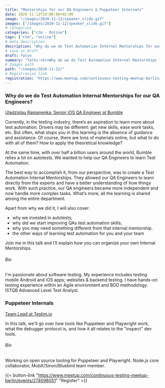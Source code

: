 ```yaml
---
title: "Mentorships for our QA Engineers & Puppeteer Internals"
date: 2020-11-12T19:00:00+02:00
image: "/images/2020-11-12/speaker_slide.gif"
images: ["/images/2020-11-12/speaker_slide.gif"]
# categories
categories: ["ctm - Online"]
tags: ["ctm", "online"]
# meta description
description: "Why do we do Test Automation Internal Mentorships for our QA Engineers? & Puppeteer Internals"
# save as draft
draft: false
summary: "Talks:<br>Why do we do Test Automation Internal Mentorships for our QA Engineers? (Uladzislau Ramanenka)<br>Puppeteer Internals (Benjamin Gruenbaum)"
# Images path
path: "/images/2020-11-12/"
# Registration link
registration: "https://www.meetup.com/continuous-testing-meetup-berlin/events/274098051"
---
```


### Why do we do Test Automation Internal Mentorships for our QA Engineers?
[Uladzislau Ramanenka: Senior iOS QA Engineer at Bumble](https://www.linkedin.com/in/7449077/)

Currently, in the testing industry, there’s an aspiration to learn more about test automation. Drivers may be different: get new 
skills, ease work tasks, etc. But often, what stops you in this learning is the absence of guidance and assistance. Of course, 
there are tons of materials online, but what to do with all of them? How to apply the theoretical knowledge?

At the same time, with over half a billion users around the world, Bumble relies a lot on autotests. We wanted to help our QA 
Engineers to learn Test Automation.

The best way to accomplish it, from our perspective, was to create a Test Automation Internal Mentorships. They allowed our QA 
Engineers to learn directly from the experts and have a better understanding of how things work.
With such practice, our QA engineers became more independent and now handle more complex tasks. What’s more, all the learning 
is shared among the entire department.

Apart from why we did it, I will also cover:
- why we invested in autotests;
- why did we start improving QAs test automation skills;
- why you may need something different from that internal mentorship.
- the other ways of learning test automation for you and your team

Join me in this talk and I’ll explain how you can organize your own Internal Mentorships.

###### Bio
I'm passionate about software testing. My experience includes testing mobile Android 
and iOS apps; websites & backend testing. I have hands-on testing experience within an Agile environment and BDD methodology. 
ISTQB Advanced Level Test Analyst.

### Puppeteer Internals
[Team Lead at Testim.io](https://github.com/benjamingr)

In this talk, we'll go over how tools like Puppeteer and Playwright work, what the debugger protocol is, and how it all relates 
to the "inspect" dev tools.

###### Bio
Working on open source tooling for Puppeteer and Playwright. Node.js core collaborator, MobX/Sinon/Bluebird team member.

{{< button-link "https://www.meetup.com/continuous-testing-meetup-berlin/events/274098051" "Register" >}}
